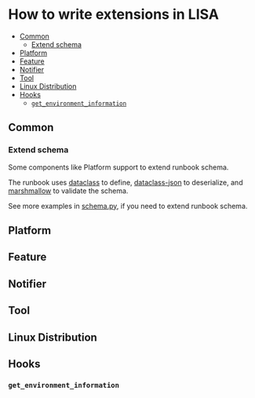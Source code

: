 # How to write extensions in LISA

- [Common](#common)
  - [Extend schema](#extend-schema)
- [Platform](#platform)
- [Feature](#feature)
- [Notifier](#notifier)
- [Tool](#tool)
- [Linux Distribution](#linux-distribution)
- [Hooks](#hooks)
  - [`get_environment_information`](#get_environment_information)

## Common

### Extend schema

Some components like Platform support to extend runbook schema.

The runbook uses [dataclass](https://docs.python.org/3/library/dataclasses.html) to define, [dataclass-json](https://github.com/lidatong/dataclasses-json/) to deserialize, and [marshmallow](https://marshmallow.readthedocs.io/en/3.0/api_reference.html) to validate the schema.

See more examples in [schema.py](../lisa/schema.py), if you need to extend runbook schema.

## Platform

## Feature

## Notifier

## Tool

## Linux Distribution

## Hooks

### `get_environment_information`
